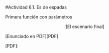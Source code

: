 #Actividad 6.1. Es de espadas

Primera función con parámetros

<center>
![El escenario final]
</center>


[Enunciado en PDF][PDF]

[PDF]: 